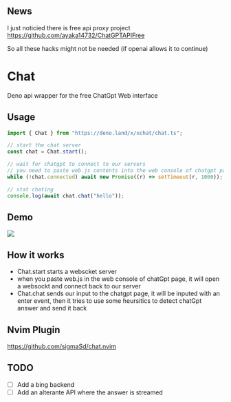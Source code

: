 ## News

I just noticied there is free api proxy project https://github.com/ayaka14732/ChatGPTAPIFree

So all these hacks might not be needed (if openai allows it to continue)

# Chat

Deno api wrapper for the free ChatGpt Web interface

## Usage

```typescript
import { Chat } from "https://deno.land/x/xchat/chat.ts";

// start the chat server
const chat = Chat.start();

// wait for chatgpt to connect to our servers
// you need to paste web.js contents into the web console of chatgpt page
while (!chat.connected) await new Promise((r) => setTimeout(r, 1000));

// stat chating
console.log(await chat.chat("hello"));
```

## Demo

<img src="https://cdn.discordapp.com/attachments/983096812456017934/1082698462635757579/chat.gif"/>

## How it works

- Chat.start starts a webscket server
- when you paste web.js in the web console of chatGpt page, it will open a
  websockt and connect back to our server
- Chat.chat sends our input to the chatgpt page, it will be inputed with an
  enter event, then it tries to use some heursitics to detect chatGpt answer and
  send it back

## Nvim Plugin

https://github.com/sigmaSd/chat.nvim

## TODO

- [ ] Add a bing backend
- [ ] Add an alterante API where the answer is streamed
